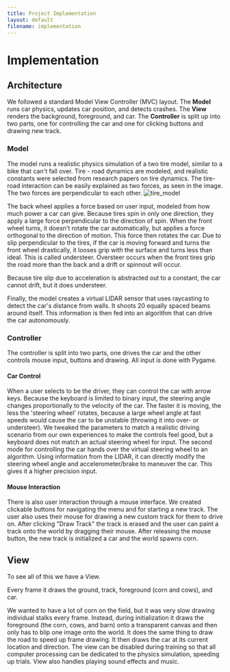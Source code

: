 ```yaml
---
title: Project Implementation
layout: default
filename: implementation
---
```


# Implementation


## Architecture
We followed a standard Model View Controller (MVC) layout. The **Model** runs car physics, updates car position, and detects crashes. The **View** renders the background, foreground, and car. The **Controller** is split up into two parts, one for controlling the car and one for clicking buttons and drawing new track.

### Model
The model runs a realistic physics simulation of a two tire model, similar to a bike that can't fall over. Tire - road dynamics are modeled, and realistic constants were selected from research papers on tire dynamics. The tire-road interaction can be easily explained as two forces, as seen in the image. The two forces are perpendicular to each other.
![tire_model](/assets/tire)


The back wheel applies a force based on user input, modeled from how much power a car can give.
Because tires spin in only one direction, they apply a large force perpendicular to the direction of spin. When the front wheel turns, it doesn't rotate the car automatically, but applies a force orthogonal to the direction of motion. This force then rotates the car. Due to slip perpendicular to the tires, if the car is moving forward and turns the front wheel drastically, it looses grip with the surface and turns less than ideal. This is called understeer. Oversteer occurs when the front tires grip the road more than the back and a drift or spinnout will occur.

Because tire slip due to acceleration is abstracted out to a constant, the car cannot drift, but it does understeer.

Finally, the model creates a virtual LIDAR sensor that uses raycasting to detect the car's distance from walls. It shoots $20$ equally spaced beams around itself. This information is then fed into an algorithm that can drive the car autonomously.

### Controller

The controller is split into two parts, one drives the car and the other controls mouse input, buttons and drawing. All input is done with Pygame.

#### Car Control
When a user selects to be the driver, they can control the car with arrow keys. Because the keyboard is limited to binary input, the steering angle changes proportionally to the velocity of the car. The faster it is moving, the less the 'steering wheel' rotates, because a large wheel angle at fast speeds would cause the car to be unstable (throwing it into over- or understeer). We tweaked the parameters to match a realistic driving scenario from our own experiences to make the controls feel good, but a keyboard does not match an actual steering wheel for input.
The second mode for controlling the car hands over the virtual steering wheel to an algorithm. Using information from the LIDAR, it can directly modify the steering wheel angle and accelerometer/brake to maneuver the car. This gives it a higher precision input.

#### Mouse Interaction
There is also user interaction through a mouse interface. We created clickable buttons for navigating the menu and for starting a new track. The user also uses their mouse for drawing a new custom track for them to drive on. After clicking "Draw Track" the track is erased and the user can paint a track onto the world by dragging their mouse. After releasing the mouse button, the new track is initialized a car and the world spawns corn.

## View
To see all of this we have a View.

Every frame it draws the ground, track, foreground (corn and cows), and car.

We wanted to have a lot of corn on the field, but it was very slow drawing individual stalks every frame. Instead, during initialization it draws the foreground (the corn, cows, and barn) onto a transparent canvas and then only has to blip one image onto the world. It does the same thing to draw the road to speed up frame drawing.
It then draws the car at its current location and direction.
The view can be disabled during training so that all computer processing can be dedicated to the physics simulation, speeding up trials.
View also handles playing sound effects and music.
